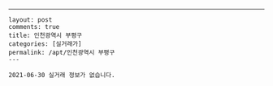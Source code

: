 ---
    layout: post
    comments: true
    title: 인천광역시 부평구
    categories: [실거래가]
    permalink: /apt/인천광역시 부평구
    ---

    2021-06-30 실거래 정보가 없습니다.

    
